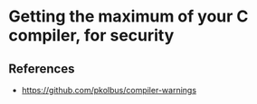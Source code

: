 # Getting the maximum of your C compiler, for security



## References

* <https://github.com/pkolbus/compiler-warnings>

